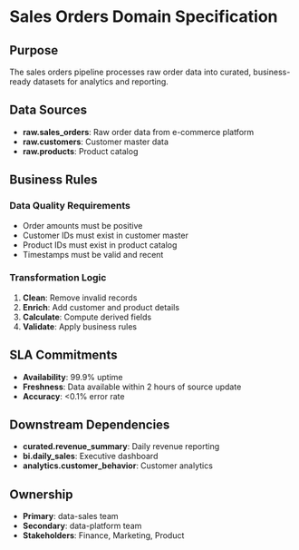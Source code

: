 # Sales Orders Domain Specification

## Purpose
The sales orders pipeline processes raw order data into curated, business-ready datasets for analytics and reporting.

## Data Sources
- **raw.sales_orders**: Raw order data from e-commerce platform
- **raw.customers**: Customer master data
- **raw.products**: Product catalog

## Business Rules

### Data Quality Requirements
- Order amounts must be positive
- Customer IDs must exist in customer master
- Product IDs must exist in product catalog
- Timestamps must be valid and recent

### Transformation Logic
1. **Clean**: Remove invalid records
2. **Enrich**: Add customer and product details
3. **Calculate**: Compute derived fields
4. **Validate**: Apply business rules

## SLA Commitments
- **Availability**: 99.9% uptime
- **Freshness**: Data available within 2 hours of source update
- **Accuracy**: <0.1% error rate

## Downstream Dependencies
- **curated.revenue_summary**: Daily revenue reporting
- **bi.daily_sales**: Executive dashboard
- **analytics.customer_behavior**: Customer analytics

## Ownership
- **Primary**: data-sales team
- **Secondary**: data-platform team
- **Stakeholders**: Finance, Marketing, Product

